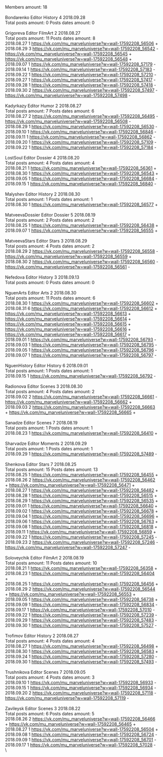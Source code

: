 Members amount: 18\
\
Bondarenko	Editor History 4 2018.09.28\
Total posts amount: 0	Posts dates amount: 0\
\
Grigoreva	Editor FilmArt 2 2018.08.27\
Total posts amount: 11	Posts dates amount: 8\
2018.08.27 1 https://vk.com/mu_marveluniverse?w=wall-17592208_56506 +	\
2018.08.29 3 https://vk.com/mu_marveluniverse?w=wall-17592208_56542 -	https://vk.com/mu_marveluniverse?w=wall-17592208_56545 +	https://vk.com/mu_marveluniverse?w=wall-17592208_56548 +	\
2018.09.07 1 https://vk.com/mu_marveluniverse?w=wall-17592208_57179 -	\
2018.09.14 1 https://vk.com/mu_marveluniverse?w=wall-17592208_57183 -	\
2018.09.22 1 https://vk.com/mu_marveluniverse?w=wall-17592208_57210 -	\
2018.09.27 1 https://vk.com/mu_marveluniverse?w=wall-17592208_57417 -	\
2018.09.28 1 https://vk.com/mu_marveluniverse?w=wall-17592208_57418 -	\
2018.09.30 2 https://vk.com/mu_marveluniverse?w=wall-17592208_57497 -	https://vk.com/mu_marveluniverse?w=wall-17592208_57498 -	\
\
Kadyrkazy	Editor Humor 2 2018.08.27\
Total posts amount: 7	Posts dates amount: 6\
2018.08.27 2 https://vk.com/mu_marveluniverse?w=wall-17592208_56495 -	https://vk.com/mu_marveluniverse?w=wall-17592208_56508 -	\
2018.08.29 1 https://vk.com/mu_marveluniverse?w=wall-17592208_56530 -	\
2018.09.10 1 https://vk.com/mu_marveluniverse?w=wall-17592208_56846 -	\
2018.09.11 1 https://vk.com/mu_marveluniverse?w=wall-17592208_56862 -	\
2018.09.20 1 https://vk.com/mu_marveluniverse?w=wall-17592208_57109 -	\
2018.09.22 1 https://vk.com/mu_marveluniverse?w=wall-17592208_57184 -	\
\
LostSoul	Editor Dossier 4 2018.08.20\
Total posts amount: 4	Posts dates amount: 4\
2018.08.21 1 https://vk.com/mu_marveluniverse?w=wall-17592208_56361 +	\
2018.08.30 1 https://vk.com/mu_marveluniverse?w=wall-17592208_56543 +	\
2018.09.05 1 https://vk.com/mu_marveluniverse?w=wall-17592208_56684 -	\
2018.09.15 1 https://vk.com/mu_marveluniverse?w=wall-17592208_56840 -	\
\
Malyshev	Editor History 2 2018.08.30\
Total posts amount: 1	Posts dates amount: 1\
2018.08.30 1 https://vk.com/mu_marveluniverse?w=wall-17592208_56577 +	\
\
MatveevaDossier	Editor Dossier 5 2018.08.19\
Total posts amount: 2	Posts dates amount: 2\
2018.08.25 1 https://vk.com/mu_marveluniverse?w=wall-17592208_56438 +	\
2018.09.07 1 https://vk.com/mu_marveluniverse?w=wall-17592208_56555 +	\
\
MatveevaStars	Editor Stars 3 2018.08.29\
Total posts amount: 4	Posts dates amount: 2\
2018.08.29 2 https://vk.com/mu_marveluniverse?w=wall-17592208_56558 -	https://vk.com/mu_marveluniverse?w=wall-17592208_56559 +	\
2018.08.30 2 https://vk.com/mu_marveluniverse?w=wall-17592208_56560 -	https://vk.com/mu_marveluniverse?w=wall-17592208_56561 -	\
\
Nefedova	Editor History 3 2018.09.13\
Total posts amount: 0	Posts dates amount: 0\
\
NguenArts	Editor Arts 2 2018.08.30\
Total posts amount: 11	Posts dates amount: 6\
2018.08.30 1 https://vk.com/mu_marveluniverse?w=wall-17592208_56602 +	\
2018.08.31 6 https://vk.com/mu_marveluniverse?w=wall-17592208_56612 +	https://vk.com/mu_marveluniverse?w=wall-17592208_56613 +	https://vk.com/mu_marveluniverse?w=wall-17592208_56614 +	https://vk.com/mu_marveluniverse?w=wall-17592208_56615 +	https://vk.com/mu_marveluniverse?w=wall-17592208_56616 +	https://vk.com/mu_marveluniverse?w=wall-17592208_56617 +	\
2018.09.01 1 https://vk.com/mu_marveluniverse?w=wall-17592208_56793 -	\
2018.09.03 1 https://vk.com/mu_marveluniverse?w=wall-17592208_56795 -	\
2018.09.05 1 https://vk.com/mu_marveluniverse?w=wall-17592208_56796 -	\
2018.09.07 1 https://vk.com/mu_marveluniverse?w=wall-17592208_56797 -	\
\
NguenHistory	Editor History 6 2018.09.01\
Total posts amount: 1	Posts dates amount: 1\
2018.09.15 1 https://vk.com/mu_marveluniverse?w=wall-17592208_56792 -	\
\
Radionova	Editor Scenes 3 2018.08.30\
Total posts amount: 4	Posts dates amount: 2\
2018.09.02 2 https://vk.com/mu_marveluniverse?w=wall-17592208_56661 -	https://vk.com/mu_marveluniverse?w=wall-17592208_56662 +	\
2018.09.03 2 https://vk.com/mu_marveluniverse?w=wall-17592208_56663 +	https://vk.com/mu_marveluniverse?w=wall-17592208_56665 +	\
\
Sanadze	Editor Scenes 7 2018.08.19\
Total posts amount: 1	Posts dates amount: 1\
2018.08.23 1 https://vk.com/mu_marveluniverse?w=wall-17592208_56410 +	\
\
Sharvadze	Editor Moments 2 2018.09.29\
Total posts amount: 1	Posts dates amount: 1\
2018.09.29 1 https://vk.com/mu_marveluniverse?w=wall-17592208_57489 -	\
\
Shenkova	Editor Stars 7 2018.08.25\
Total posts amount: 15	Posts dates amount: 13\
2018.08.25 1 https://vk.com/mu_marveluniverse?w=wall-17592208_56455 +	\
2018.08.26 2 https://vk.com/mu_marveluniverse?w=wall-17592208_56462 +	https://vk.com/mu_marveluniverse?w=wall-17592208_56471 +	\
2018.08.27 1 https://vk.com/mu_marveluniverse?w=wall-17592208_56482 +	\
2018.08.28 1 https://vk.com/mu_marveluniverse?w=wall-17592208_56515 +	\
2018.08.29 1 https://vk.com/mu_marveluniverse?w=wall-17592208_56535 +	\
2018.09.01 1 https://vk.com/mu_marveluniverse?w=wall-17592208_56640 +	\
2018.09.02 1 https://vk.com/mu_marveluniverse?w=wall-17592208_56678 +	\
2018.09.04 1 https://vk.com/mu_marveluniverse?w=wall-17592208_56696 +	\
2018.09.06 1 https://vk.com/mu_marveluniverse?w=wall-17592208_56763 +	\
2018.09.08 1 https://vk.com/mu_marveluniverse?w=wall-17592208_56818 +	\
2018.09.11 1 https://vk.com/mu_marveluniverse?w=wall-17592208_56859 +	\
2018.09.22 1 https://vk.com/mu_marveluniverse?w=wall-17592208_57245 -	\
2018.09.23 2 https://vk.com/mu_marveluniverse?w=wall-17592208_57246 -	https://vk.com/mu_marveluniverse?w=wall-17592208_57247 -	\
\
Soloveychik	Editor FilmArt 2 2018.08.19\
Total posts amount: 11	Posts dates amount: 10\
2018.08.21 1 https://vk.com/mu_marveluniverse?w=wall-17592208_56358 +	\
2018.08.23 1 https://vk.com/mu_marveluniverse?w=wall-17592208_56404 +	\
2018.08.25 1 https://vk.com/mu_marveluniverse?w=wall-17592208_56456 +	\
2018.08.29 2 https://vk.com/mu_marveluniverse?w=wall-17592208_56544 +	https://vk.com/mu_marveluniverse?w=wall-17592208_56553 +	\
2018.09.05 1 https://vk.com/mu_marveluniverse?w=wall-17592208_56738 +	\
2018.09.09 1 https://vk.com/mu_marveluniverse?w=wall-17592208_56834 -	\
2018.09.17 1 https://vk.com/mu_marveluniverse?w=wall-17592208_57010 -	\
2018.09.22 1 https://vk.com/mu_marveluniverse?w=wall-17592208_57239 -	\
2018.09.29 1 https://vk.com/mu_marveluniverse?w=wall-17592208_57483 -	\
2018.09.30 1 https://vk.com/mu_marveluniverse?w=wall-17592208_57527 -	\
\
Trofimov	Editor History 2 2018.08.27\
Total posts amount: 4	Posts dates amount: 4\
2018.08.27 1 https://vk.com/mu_marveluniverse?w=wall-17592208_56498 +	\
2018.08.30 1 https://vk.com/mu_marveluniverse?w=wall-17592208_56583 +	\
2018.09.24 1 https://vk.com/mu_marveluniverse?w=wall-17592208_57280 -	\
2018.09.30 1 https://vk.com/mu_marveluniverse?w=wall-17592208_57493 -	\
\
Trushnikova	Editor Scenes 7 2018.09.05\
Total posts amount: 4	Posts dates amount: 3\
2018.09.10 1 https://vk.com/mu_marveluniverse?w=wall-17592208_56933 -	\
2018.09.15 1 https://vk.com/mu_marveluniverse?w=wall-17592208_56934 -	\
2018.09.20 2 https://vk.com/mu_marveluniverse?w=wall-17592208_57118 -	https://vk.com/mu_marveluniverse?w=wall-17592208_57119 -	\
\
Zavileysk	Editor Scenes 3 2018.08.22\
Total posts amount: 6	Posts dates amount: 5\
2018.08.26 2 https://vk.com/mu_marveluniverse?w=wall-17592208_56466 +	https://vk.com/mu_marveluniverse?w=wall-17592208_56465 +	\
2018.08.27 1 https://vk.com/mu_marveluniverse?w=wall-17592208_56504 +	\
2018.09.08 1 https://vk.com/mu_marveluniverse?w=wall-17592208_56724 -	\
2018.09.09 1 https://vk.com/mu_marveluniverse?w=wall-17592208_56701 -	\
2018.09.17 1 https://vk.com/mu_marveluniverse?w=wall-17592208_57028 -	\
\
